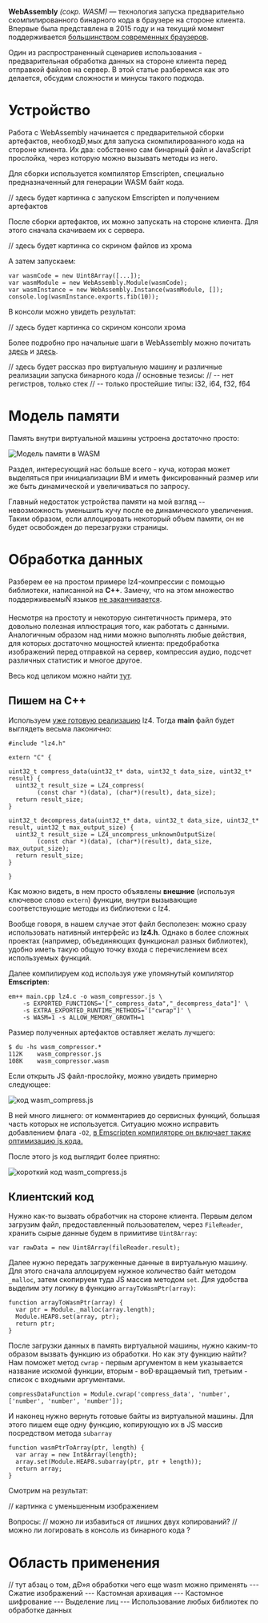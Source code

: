 **WebAssembly** *(сокр. WASM)* — технология запуска предварительно скомпилированного бинарного кода в браузере на стороне клиента. Впервые была представлена в 2015 году и на текущий момент поддерживается [большинством современных браузеров](https://caniuse.com/wasm).

Один из распространенный сценариев использования - предварительная обработка данных на стороне клиента перед отправкой файлов на сервер. В этой статье разберемся как это делается, обсудим сложности и минусы такого подхода.


# Устройство

Работа с WebAssembly начинается с предварительной сборки артефактов, необходÐ¸мых для запуска скомпилированного кода на стороне клиента. Их два: собственно сам бинарный файл и JavaScript прослойка, через которую можно вызывать методы из него.

Для сборки используется компилятор Emscripten, специально предназначенный для генерации WASM байт кода.

// здесь будет картинка с запуском Emscripten и получением артефактов

После сборки артефактов, их можно запускать на стороне клиента. Для этого сначала скачиваем их с сервера.

// здесь будет картинка со скрином файлов из хрома


А затем запускаем:
```
var wasmCode = new Uint8Array([...]);
var wasmModule = new WebAssembly.Module(wasmCode);
var wasmInstance = new WebAssembly.Instance(wasmModule, []);
console.log(wasmInstance.exports.fib(10));
```

В консоли можно увидеть результат:

// здесь будет картинка со скрином консоли хрома

Более подробно про начальные шаги в WebAssembly можно почитать [здесь](https://habr.com/ru/post/475778/) и [здесь](https://habr.com/ru/post/475778/).

// здесь будет рассказ про виртуальную машину и различные реализации запуска бинарного кода
// основные тезисы:
// -- нет регистров, только стек
// -- только простейшие типы: i32, i64, f32, f64

# Модель памяти

Память внутри виртуальной машины устроена достаточно просто:

![Модель памяти в WASM](https://habrastorage.org/webt/8m/ek/0l/8mek0lpn5fwccixe72pspomcxag.png)

Раздел, интересующий нас больше всего - куча, которая может выделяться при инициализации ВМ и иметь фиксированный размер или же быть динамической и увеличиваться по запросу.

Главный недостаток устройства памяти на мой взгляд -- невозможность уменьшить кучу после ее динамического увеличения. Таким образом, если аллоцировать некоторый объем памяти, он не будет освобожден до перезагрузки страницы.


# Обработка данных

Разберем ее на простом примере lz4-компрессии с помощью библиотеки, написанной на **C++**. Замечу, что на этом множество поддерживаемыÑ языков [не заканчивается](https://github.com/appcypher/awesome-wasm-langs).

Несмотря на простоту и некоторую синтетичность примера, это довольно полезная иллюстрация того, как работать с данными. Аналогичным образом над ними можно выполнять любые действия, для которых достаточно мощностей клиента: предобработка изображений перед отправкой на сервер, компрессия аудио, подсчет различных статистик и многое другое.

Весь код целиком можно найти [тут](https://github.com/evgenstf/wasm_data_processing).

## Пишем на С++

Используем [уже готовую реализацию](https://github.com/lz4/lz4) lz4. Тогда **main** файл будет выглядеть весьма лаконично:

```
#include "lz4.h"

extern "C" {

uint32_t compress_data(uint32_t* data, uint32_t data_size, uint32_t* result) {
  uint32_t result_size = LZ4_compress(
        (const char *)(data), (char*)(result), data_size);
  return result_size;
}

uint32_t decompress_data(uint32_t* data, uint32_t data_size, uint32_t* result, uint32_t max_output_size) {
  uint32_t result_size = LZ4_uncompress_unknownOutputSize(
        (const char *)(data), (char*)(result), data_size, max_output_size);
  return result_size;
}

}
```

Как можно видеть, в нем просто объявлены **внешние** (используя ключевое слово `extern`) функции, внутри вызывающие соответствующие методы из библиотеки с lz4.

Вообще говоря, в нашем случае этот файл бесполезен: можно сразу использовать нативный интерфейс из **lz4.h**. Однако в более сложных проектах (например, объединяющих функционал разных библиотек), удобно иметь такую общую точку входа с перечислением всех используемых функций.

Далее компилируем код используя уже упомянутый компилятор **Emscripten**:

```
em++ main.cpp lz4.c -o wasm_compressor.js \
    -s EXPORTED_FUNCTIONS='["_compress_data","_decompress_data"]' \
    -s EXTRA_EXPORTED_RUNTIME_METHODS='["cwrap"]' \
    -s WASM=1 -s ALLOW_MEMORY_GROWTH=1
```

Размер полученных артефактов оставляет желать лучшего:

```
$ du -hs wasm_compressor.*
112K    wasm_compressor.js
108K    wasm_compressor.wasm
```

Если открыть JS файл-прослойку, можно увидеть примерно следующее:

![код wasm_compress.js](https://habrastorage.org/webt/cs/8r/lx/cs8rlx29cgv0jg5ipr0l9uo5qic.png)

В ней много лишнего: от комментариев до сервисных функций, большая часть которых не используется. Ситуацию можно исправить добавлением флага `-O2`, [в Emscripten компиляторе он включает также оптимизацию js кода.](https://emscripten.org/docs/tools_reference/emcc.html#emcc-o2)

После этого js код выглядит более приятно:

![короткий код wasm_compress.js](https://habrastorage.org/webt/4b/hy/n7/4bhyn75qzzlw_v-clmtifvx0iza.png)

## Клиентский код

Нужно как-то вызвать обработчик на стороне клиента. Первым делом загрузим файл, предоставленный пользователем, через `FileReader`, хранить сырые данные будем в примитиве `Uint8Array`:

```
var rawData = new Uint8Array(fileReader.result);
```

Далее нужно передать загруженные данные в виртуальную машину. Для этого сначала аллоцируем нужное количество байт методом `_malloc`, затем скопируем туда JS массив методом `set`. Для удобства выделим эту логику в функцию `arrayToWasmPtr(array)`:

```
function arrayToWasmPtr(array) {
  var ptr = Module._malloc(array.length);
  Module.HEAP8.set(array, ptr);
  return ptr;
}
```

После загрузки данных в память виртуальной машины, нужно каким-то образом вызвать функцию из обработки. Но как эту функцию найти? Нам поможет метод `cwrap` - первым аргументом в нем указывается название искомой функции, вторым - воÐ·вращаемый тип, третьим - список с входными аргументами.

```
compressDataFunction = Module.cwrap('compress_data', 'number', ['number', 'number', 'number']);
```

И наконец нужно вернуть готовые байты из виртуальной машины. Для этого пишем еще одну функцию, копирующую их в JS массив посредством метода `subarray`

```
function wasmPtrToArray(ptr, length) {
  var array = new Int8Array(length);
  array.set(Module.HEAP8.subarray(ptr, ptr + length));
  return array;
}
```

Смотрим на результат:

// картинка с уменьшенным изображением

Вопросы:
// можно ли избавиться от лишних двух копирований?
// можно ли логировать в консоль из бинарного кода ?



# Область применения

// тут абзац о том, дÐ»я обработки чего еще wasm можно применять
--- Сжатие изображений
--- Кастомная архивация
--- Кастомное шифрование
--- Выделение лиц
--- Использование любых библиотек по обработке данных
